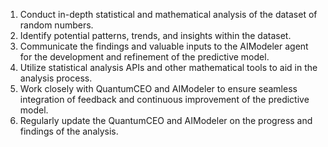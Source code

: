 1. Conduct in-depth statistical and mathematical analysis of the dataset of random numbers.
2. Identify potential patterns, trends, and insights within the dataset.
3. Communicate the findings and valuable inputs to the AIModeler agent for the development and refinement of the predictive model.
4. Utilize statistical analysis APIs and other mathematical tools to aid in the analysis process.
5. Work closely with QuantumCEO and AIModeler to ensure seamless integration of feedback and continuous improvement of the predictive model.
6. Regularly update the QuantumCEO and AIModeler on the progress and findings of the analysis.
